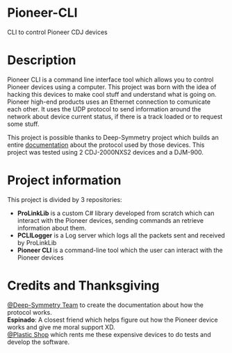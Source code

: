 # Pioneer-CLI
CLI to control Pioneer CDJ devices

# Description
Pioneer CLI is a command line interface tool which allows you to control Pioneer devices using a computer. This project was born with the idea of hacking this devices to make cool stuff and understand what is going on.
Pioneer high-end products uses an Ethernet connection to comunicate each other. It uses the UDP protocol to send information around the network about device current status, if there is a track loaded or to request some stuff.

This project is possible thanks to Deep-Symmetry project which builds an entire [documentation](https://djl-analysis.deepsymmetry.org/djl-analysis/packets.html) about the protocol used by those devices. This project was tested using 2 CDJ-2000NXS2 devices and a DJM-900.

# Project information
This project is divided by 3 repositories:
- **ProLinkLib** is a custom C# library developed from scratch which can interact with the Pioneer devices, sending commands an retrieve information about them.
- **PCLILogger** is a Log server which logs all the packets sent and received by ProLinkLib
- **Pioneer CLI** is a command-line tool which the user can interact with the Pioneer devices

# Credits and Thanksgiving
[@Deep-Symmetry Team](https://github.com/Deep-Symmetry) to create the documentation about how the protocol works.</br>
**Espinado**: A closest friend which helps figure out how the Pioneer device works and give me moral support XD.</br>
[@Plastic Shop](https://plastic.es/) which rents me these expensive devices to do tests and develop the software.</br>
